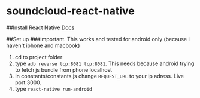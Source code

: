 # soundcloud-react-native

##Install React Native
[Docs](https://facebook.github.io/react-native/docs/getting-started.html)

##Set up
###Important. This works and tested for android only (because i haven't iphone and macbook)
1. cd to project folder
2. type ```adb reverse tcp:8081 tcp:8081```. This needs because android trying to fetch js bundle from phone localhost
3. In constants/constants.js change ```REQUEST_URL``` to your ip adress. Live port 3000.
4. type ```react-native run-android```